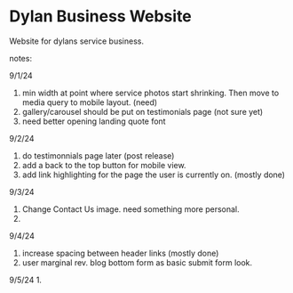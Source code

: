 # Dylan Business Website
Website for dylans service business.

notes: 

9/1/24
1. min width at point where service photos start shrinking.
   Then move to media query to mobile layout. (need)
2. gallery/carousel should be put on testimonials page (not sure yet)
3. need better opening landing quote font

9/2/24
1. do testimonnials page later (post release)
2. add a back to the top button for mobile view.
3. add link highlighting for the page the user is currently on. (mostly done)

9/3/24
1. Change Contact Us image. need something more personal.
2. 

9/4/24
1. increase spacing between header links (mostly done)
2. user marginal rev. blog bottom form as basic submit form look.

9/5/24
1. 